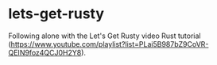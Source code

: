 # lets-get-rusty
Following alone with the Let's Get Rusty video Rust tutorial (https://www.youtube.com/playlist?list=PLai5B987bZ9CoVR-QEIN9foz4QCJ0H2Y8).
